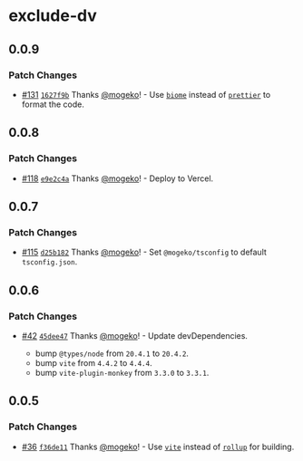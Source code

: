 # exclude-dv

## 0.0.9

### Patch Changes

- [#131](https://github.com/mogeko/userscripts/pull/131) [`1627f9b`](https://github.com/mogeko/userscripts/commit/1627f9b0925178c48efcec0724c80f87c3de664a) Thanks [@mogeko](https://github.com/mogeko)! - Use [`biome`](https://biomejs.dev) instead of [`prettier`](https://prettier.io) to format the code.

## 0.0.8

### Patch Changes

- [#118](https://github.com/mogeko/userscripts/pull/118) [`e9e2c4a`](https://github.com/mogeko/userscripts/commit/e9e2c4ae717649ebdd7bddb1024049a5ff2661d7) Thanks [@mogeko](https://github.com/mogeko)! - Deploy to Vercel.

## 0.0.7

### Patch Changes

- [#115](https://github.com/mogeko/userscripts/pull/115) [`d25b182`](https://github.com/mogeko/userscripts/commit/d25b182ed3c45e51a7826e48486f9e9ad130f9eb) Thanks [@mogeko](https://github.com/mogeko)! - Set `@mogeko/tsconfig` to default `tsconfig.json`.

## 0.0.6

### Patch Changes

- [#42](https://github.com/mogeko/userscripts/pull/42) [`45dee47`](https://github.com/mogeko/userscripts/commit/45dee4757603df84318b140ba512f16e63fe16b5) Thanks [@mogeko](https://github.com/mogeko)! - Update devDependencies.

  - bump `@types/node` from `20.4.1` to `20.4.2`.
  - bump `vite` from `4.4.2` to `4.4.4`.
  - bump `vite-plugin-monkey` from `3.3.0` to `3.3.1`.

## 0.0.5

### Patch Changes

- [#36](https://github.com/mogeko/userscripts/pull/36) [`f36de11`](https://github.com/mogeko/userscripts/commit/f36de116b34edc68ea014d846ab7094c9b2d1ad6) Thanks [@mogeko](https://github.com/mogeko)! - Use [`vite`](https://vitejs.dev) instead of [`rollup`](https://rollupjs.org) for building.
